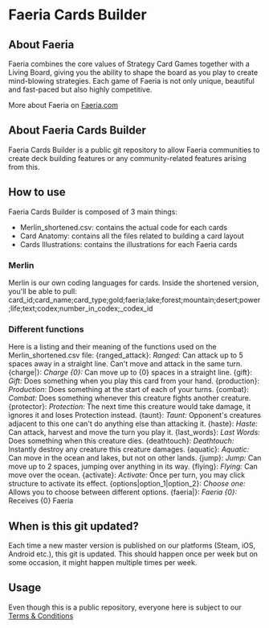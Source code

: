 # Faeria Cards Builder

## About Faeria
Faeria combines the core values of Strategy Card Games together with a Living Board, giving you the ability to shape the board as you play to create mind-blowing strategies. Each game of Faeria is not only unique, beautiful and fast-paced but also highly competitive.

More about Faeria on [Faeria.com](https://www.faeria.com)

## About Faeria Cards Builder
Faeria Cards Builder is a public git repository to allow Faeria communities to create deck building features or any community-related features arising from this.

## How to use
Faeria Cards Builder is composed of 3 main things:
- Merlin_shortened.csv: contains the actual code for each cards
- Card Anatomy: contains all the files related to building a card layout
- Cards Illustrations: contains the illustrations for each Faeria cards

### Merlin
Merlin is our own coding languages for cards. Inside the shortened version, you'll be able to pull: card_id;card_name;card_type;gold;faeria;lake;forest;mountain;desert;power;life;text;codex;number_in_codex;_codex_id

### Different functions
Here is a listing and their meaning of the functions used on the Merlin_shortened.csv file:
{ranged_attack}: _Ranged:_ Can attack up to 5 spaces away in a straight line. Can't move and attack in the same turn.
{charge|}: _Charge {0}:_ Can move up to {0} spaces in a straight line.
{gift}: _Gift:_ Does something when you play this card from your hand.
{production}: _Production:_ Does something at the start of each of your turns.
{combat}: _Combat:_ Does something whenever this creature fights another creature.
{protector}: _Protection:_ The next time this creature would take damage, it ignores it and loses Protection instead.
{taunt}: _Taunt:_ Opponent's creatures adjacent to this one can't do anything else than attacking it.
{haste}: _Haste:_ Can attack, harvest and move the turn you play it.
{last_words}: _Last Words:_ Does something when this creature dies.
{deathtouch}: _Deathtouch:_ Instantly destroy any creature this creature damages.
{aquatic}: _Aquatic:_ Can move in the ocean and lakes, but not on other lands.
{jump}: _Jump:_ Can move up to 2 spaces, jumping over anything in its way.
{flying}: _Flying:_ Can move over the ocean.
{activate}: _Activate:_ Once per turn, you may click structure to activate its effect.
{options|option_1|option_2}: _Choose one:_ Allows you to choose between different options.
{faeria|}: _Faeria {0}:_ Receives {0} Faeria

## When is this git updated?
Each time a new master version is published on our platforms (Steam, iOS, Android etc.), this git is updated. This should happen once per week but on some occasion, it might happen multiple times per week.

## Usage
Even though this is a public repository, everyone here is subject to our [Terms & Conditions](https://www.faeria.com/terms)
